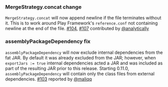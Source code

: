   [103]: https://github.com/sbt/sbt-assembly/issues/103
  [104]: https://github.com/sbt/sbt-assembly/issues/104
  [107]: https://github.com/sbt/sbt-assembly/pull/107
  [@analytically]: https://github.com/analytically
  [@maliqq]: https://github.com/maliqq

### MergeStrategy.concat change

`MergeStrategy.concat` will now append newline if the file terminates without it.
This is to work around Play Framework's `reference.conf` not containing newline at the end of the file. [#104][104], [#107][107] contributed by [@analytically][@analytically]

### assemblyPackageDependency fix

`assemblyPackageDependency` will now exclude internal dependencies from the fat JAR. By default it was already excluded from the JAR; however, when `exportJars := true` internal dependencies acted a JAR and was included as part of the resulting JAR prior to this release. Starting 0.11.0, `assemblyPackageDependency` will contain only the class files from external dependencies. [#103][103] reported by [@maliqq][@maliqq]
